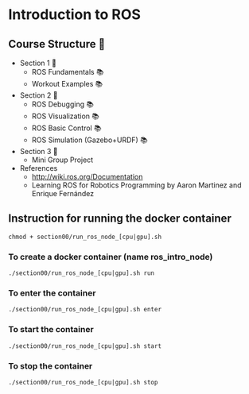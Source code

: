# Introduction to ROS
## Course Structure :space_invader:
    
- Section 1 :space_invader:	
    - ROS Fundamentals :books:	
    - Workout Examples :books:	
- Section 2 :space_invader:	
    - ROS Debugging :books:	
    - ROS Visualization :books:	
    - ROS Basic Control :books:	
    - ROS Simulation (Gazebo+URDF) :books:	
- Section 3 :space_invader:	
    - Mini Group Project 
- References
    - http://wiki.ros.org/Documentation
    - Learning ROS for Robotics Programming by Aaron Martinez and Enrique Fernández

## Instruction for running the docker container  

    chmod + section00/run_ros_node_[cpu|gpu].sh

### To create a docker container (name ros_intro_node)
    ./section00/run_ros_node_[cpu|gpu].sh run 
### To enter the container 
    ./section00/run_ros_node_[cpu|gpu].sh enter 
### To start the container 
    ./section00/run_ros_node_[cpu|gpu].sh start 
### To stop the container 
    ./section00/run_ros_node_[cpu|gpu].sh stop

